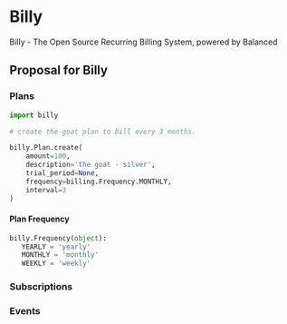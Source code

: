 # Billy

Billy - The Open Source Recurring Billing System, powered by Balanced


## Proposal for Billy

### Plans

```python
import billy

# create the goat plan to bill every 3 months.

billy.Plan.create(
    amount=100,
    description='the goat - silver',
    trial_period=None,
    frequency=billing.Frequency.MONTHLY,
    interval=3
)
```

#### Plan Frequency

```python
billy.Frequency(object):
   YEARLY = 'yearly'
   MONTHLY = 'monthly'
   WEEKLY = 'weekly'
```

### Subscriptions


### Events
